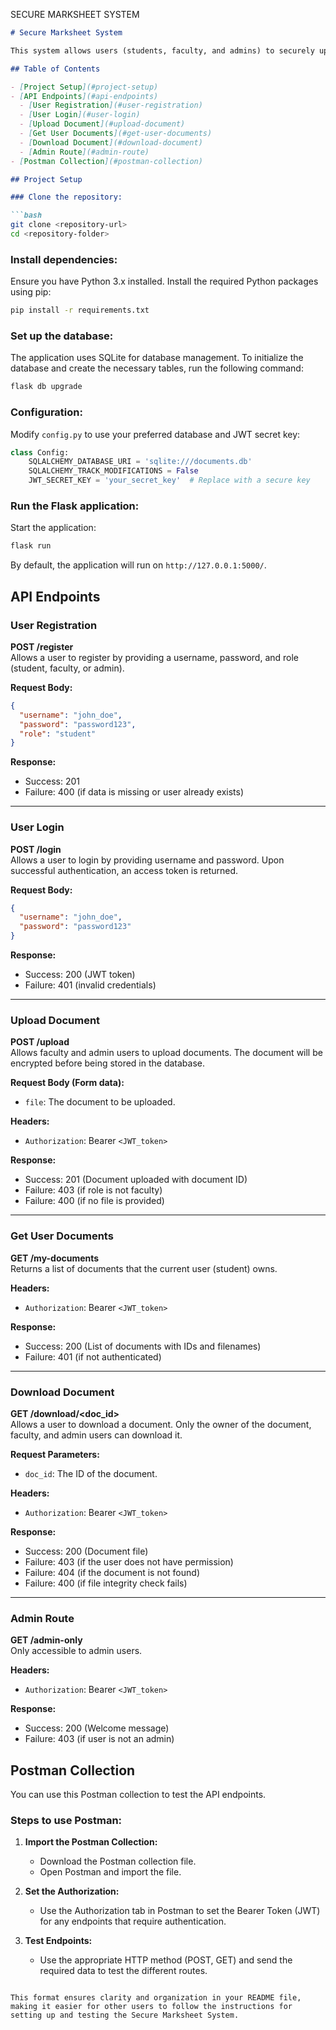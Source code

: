 SECURE MARKSHEET SYSTEM
```markdown
# Secure Marksheet System

This system allows users (students, faculty, and admins) to securely upload and download documents, with encrypted file storage and JWT-based authentication. The system uses Flask for the backend, SQLAlchemy for database management, and Flask-JWT-Extended for handling JWT tokens. It also incorporates role-based access control (RBAC) to limit access based on user roles.

## Table of Contents

- [Project Setup](#project-setup)
- [API Endpoints](#api-endpoints)
  - [User Registration](#user-registration)
  - [User Login](#user-login)
  - [Upload Document](#upload-document)
  - [Get User Documents](#get-user-documents)
  - [Download Document](#download-document)
  - [Admin Route](#admin-route)
- [Postman Collection](#postman-collection)

## Project Setup

### Clone the repository:

```bash
git clone <repository-url>
cd <repository-folder>
```

### Install dependencies:

Ensure you have Python 3.x installed. Install the required Python packages using pip:

```bash
pip install -r requirements.txt
```

### Set up the database:

The application uses SQLite for database management. To initialize the database and create the necessary tables, run the following command:

```bash
flask db upgrade
```

### Configuration:

Modify `config.py` to use your preferred database and JWT secret key:

```python
class Config:
    SQLALCHEMY_DATABASE_URI = 'sqlite:///documents.db'
    SQLALCHEMY_TRACK_MODIFICATIONS = False
    JWT_SECRET_KEY = 'your_secret_key'  # Replace with a secure key
```

### Run the Flask application:

Start the application:

```bash
flask run
```

By default, the application will run on `http://127.0.0.1:5000/`.

## API Endpoints

### User Registration

**POST /register**  
Allows a user to register by providing a username, password, and role (student, faculty, or admin).

**Request Body:**

```json
{
  "username": "john_doe",
  "password": "password123",
  "role": "student"
}
```

**Response:**
- Success: 201
- Failure: 400 (if data is missing or user already exists)

---

### User Login

**POST /login**  
Allows a user to login by providing username and password. Upon successful authentication, an access token is returned.

**Request Body:**

```json
{
  "username": "john_doe",
  "password": "password123"
}
```

**Response:**
- Success: 200 (JWT token)
- Failure: 401 (invalid credentials)

---

### Upload Document

**POST /upload**  
Allows faculty and admin users to upload documents. The document will be encrypted before being stored in the database.

**Request Body (Form data):**
- `file`: The document to be uploaded.

**Headers:**
- `Authorization`: Bearer `<JWT_token>`

**Response:**
- Success: 201 (Document uploaded with document ID)
- Failure: 403 (if role is not faculty)
- Failure: 400 (if no file is provided)

---

### Get User Documents

**GET /my-documents**  
Returns a list of documents that the current user (student) owns.

**Headers:**
- `Authorization`: Bearer `<JWT_token>`

**Response:**
- Success: 200 (List of documents with IDs and filenames)
- Failure: 401 (if not authenticated)

---

### Download Document

**GET /download/<doc_id>**  
Allows a user to download a document. Only the owner of the document, faculty, and admin users can download it.

**Request Parameters:**
- `doc_id`: The ID of the document.

**Headers:**
- `Authorization`: Bearer `<JWT_token>`

**Response:**
- Success: 200 (Document file)
- Failure: 403 (if the user does not have permission)
- Failure: 404 (if the document is not found)
- Failure: 400 (if file integrity check fails)

---

### Admin Route

**GET /admin-only**  
Only accessible to admin users.

**Headers:**
- `Authorization`: Bearer `<JWT_token>`

**Response:**
- Success: 200 (Welcome message)
- Failure: 403 (if user is not an admin)

## Postman Collection

You can use this Postman collection to test the API endpoints.

### Steps to use Postman:

1. **Import the Postman Collection:**
   - Download the Postman collection file.
   - Open Postman and import the file.

2. **Set the Authorization:**
   - Use the Authorization tab in Postman to set the Bearer Token (JWT) for any endpoints that require authentication.

3. **Test Endpoints:**
   - Use the appropriate HTTP method (POST, GET) and send the required data to test the different routes.
```

This format ensures clarity and organization in your README file, making it easier for other users to follow the instructions for setting up and testing the Secure Marksheet System.
